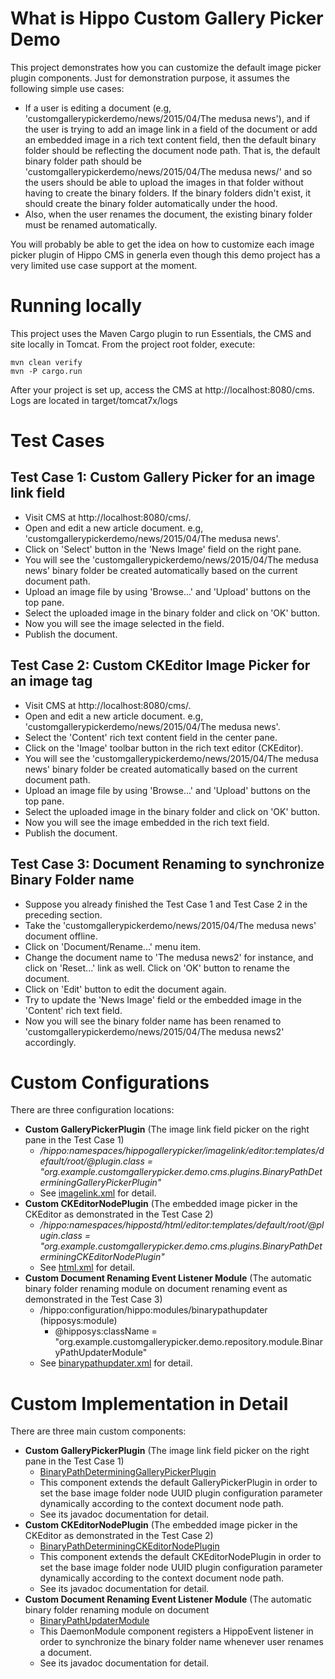 What is Hippo Custom Gallery Picker Demo
========================================
This project demonstrates how you can customize the default image picker plugin components.
Just for demonstration purpose, it assumes the following simple use cases:
- If a user is editing a document (e.g, 'customgallerypickerdemo/news/2015/04/The medusa news'), and if the user is trying to add an image link in a field of the document or add an embedded image in a rich text content field, then the default binary folder should be reflecting the document node path. That is, the default binary folder path should be 'customgallerypickerdemo/news/2015/04/The medusa news/' and so the users should be able to upload the images in that folder without having to create the binary folders. If the binary folders didn't exist, it should create the binary folder automatically under the hood.
- Also, when the user renames the document, the existing binary folder must be renamed automatically.

You will probably be able to get the idea on how to customize each image picker plugin of Hippo CMS in generla even though this demo project has a very limited use case support at the moment.

Running locally
===============
This project uses the Maven Cargo plugin to run Essentials, the CMS and site locally in Tomcat.
From the project root folder, execute:

    mvn clean verify
    mvn -P cargo.run

After your project is set up, access the CMS at http://localhost:8080/cms.
Logs are located in target/tomcat7x/logs

Test Cases
==========

Test Case 1: Custom Gallery Picker for an image link field
--------------------------------------------------------
- Visit CMS at http://localhost:8080/cms/.
- Open and edit a new article document. e.g, 'customgallerypickerdemo/news/2015/04/The medusa news'.
- Click on 'Select' button in the 'News Image' field on the right pane.
- You will see the 'customgallerypickerdemo/news/2015/04/The medusa news' binary folder be created automatically based on the current document path.
- Upload an image file by using 'Browse...' and 'Upload' buttons on the top pane.
- Select the uploaded image in the binary folder and click on 'OK' button.
- Now you will see the image selected in the field.
- Publish the document.

Test Case 2: Custom CKEditor Image Picker for an image tag
----------------------------------------------------------
- Visit CMS at http://localhost:8080/cms/.
- Open and edit a new article document. e.g, 'customgallerypickerdemo/news/2015/04/The medusa news'.
- Select the 'Content' rich text content field in the center pane.
- Click on the 'Image' toolbar button in the rich text editor (CKEditor).
- You will see the 'customgallerypickerdemo/news/2015/04/The medusa news' binary folder be created automatically based on the current document path.
- Upload an image file by using 'Browse...' and 'Upload' buttons on the top pane.
- Select the uploaded image in the binary folder and click on 'OK' button.
- Now you will see the image embedded in the rich text field.
- Publish the document.

Test Case 3: Document Renaming to synchronize Binary Folder name
----------------------------------------------------------------
- Suppose you already finished the Test Case 1 and Test Case 2 in the preceding section.
- Take the 'customgallerypickerdemo/news/2015/04/The medusa news' document offline.
- Click on 'Document/Rename...' menu item.
- Change the document name to 'The medusa news2' for instance, and click on 'Reset...' link as well. Click on 'OK' button to rename the document.
- Click on 'Edit' button to edit the document again.
- Try to update the 'News Image' field or the embedded image in the 'Content' rich text field.
- Now you will see the binary folder name has been renamed to 'customgallerypickerdemo/news/2015/04/The medusa news2' accordingly.

Custom Configurations
=====================
There are three configuration locations:
- **Custom GalleryPickerPlugin** (The image link field picker on the right pane in the Test Case 1)
  - */hippo:namespaces/hippogallerypicker/imagelink/editor:templates/_default_/root/@plugin.class = "org.example.customgallerypicker.demo.cms.plugins.BinaryPathDeterminingGalleryPickerPlugin"*
  - See [imagelink.xml](bootstrap/configuration/src/main/resources/namespaces/hippogallerypicker/imagelink.xml) for detail.
- **Custom CKEditorNodePlugin** (The embedded image picker in the CKEditor as demonstrated in the Test Case 2)
  - */hippo:namespaces/hippostd/html/editor:templates/_default_/root/@plugin.class = "org.example.customgallerypicker.demo.cms.plugins.BinaryPathDeterminingCKEditorNodePlugin"*
  - See [html.xml](bootstrap/configuration/src/main/resources/namespaces/hippostd/html.xml) for detail.
- **Custom Document Renaming Event Listener Module** (The automatic binary folder renaming module on document renaming event as demonstrated in the Test Case 3)
  - /hippo:configuration/hippo:modules/binarypathupdater (hipposys:module)
    - @hipposys:className = "org.example.customgallerypicker.demo.repository.module.BinaryPathUpdaterModule"
  - See [binarypathupdater.xml](bootstrap/configuration/src/main/resources/configuration/modules/binarypathupdater.xml) for detail.

Custom Implementation in Detail
===============================
There are three main custom components:
- **Custom GalleryPickerPlugin** (The image link field picker on the right pane in the Test Case 1)
  - [BinaryPathDeterminingGalleryPickerPlugin](cms/src/main/java/org/example/customgallerypicker/demo/cms/plugins/BinaryPathDeterminingGalleryPickerPlugin.java)
  - This component extends the default GalleryPickerPlugin in order to set the base image folder node UUID plugin configuration parameter dynamically according to the context document node path.
  - See its javadoc documentation for detail.
- **Custom CKEditorNodePlugin** (The embedded image picker in the CKEditor as demonstrated in the Test Case 2)
  - [BinaryPathDeterminingCKEditorNodePlugin](cms/src/main/java/org/example/customgallerypicker/demo/cms/plugins/BinaryPathDeterminingCKEditorNodePlugin.java)
  - This component extends the default CKEditorNodePlugin in order to set the base image folder node UUID plugin configuration parameter dynamically according to the context document node path.
  - See its javadoc documentation for detail.
- **Custom Document Renaming Event Listener Module** (The automatic binary folder renaming module on document 
  - [BinaryPathUpdaterModule](cms/src/main/java/org/example/customgallerypicker/demo/repository/module/BinaryPathUpdaterModule.java)
  - This DaemonModule component registers a HippoEvent listener in order to synchronize the binary folder name whenever user renames a document.
  - See its javadoc documentation for detail.
